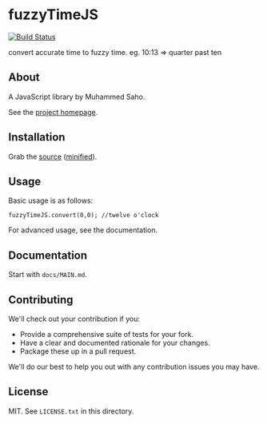 # fuzzyTimeJS

[![Build Status](https://travis-ci.org/muhasaho/fuzzy-time-js.svg)](https://travis-ci.org/muhasaho/fuzzy-time-js)

convert accurate time to fuzzy time. eg. 10:13 => quarter past ten

## About

A JavaScript library by Muhammed Saho.

See the [project homepage](http://muhasaho.github.io/fuzzy-time-js).

## Installation

Grab the [source](https://github.com/muhasaho/fuzzy-time-js/blob/master/dist/fuzzyTimeJS.js) ([minified](https://github.com/muhasaho/fuzzy-time-js/blob/master/dist/fuzzyTimeJS.min.js)).

## Usage

Basic usage is as follows:

    fuzzyTimeJS.convert(0,0); //twelve o'clock

For advanced usage, see the documentation.

## Documentation

Start with `docs/MAIN.md`.

## Contributing

We'll check out your contribution if you:

* Provide a comprehensive suite of tests for your fork.
* Have a clear and documented rationale for your changes.
* Package these up in a pull request.

We'll do our best to help you out with any contribution issues you may have.

## License

MIT. See `LICENSE.txt` in this directory.

